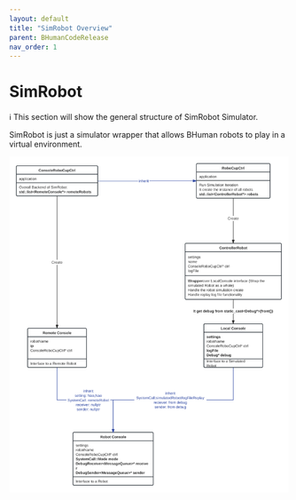```yaml
---
layout: default
title: "SimRobot Overview"
parent: BHumanCodeRelease
nav_order: 1
---
```

# SimRobot


ℹ️ This section will show the general structure of SimRobot Simulator.


SimRobot is just a simulator wrapper that allows BHuman robots to play in a virtual environment.

![CXUserPerferenceViewController.svg](./CXUserPerferenceViewController.svg)